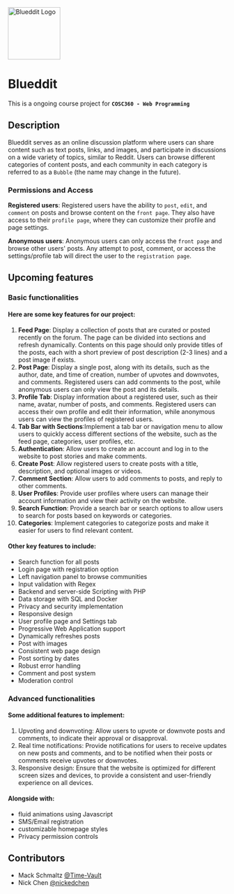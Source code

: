 <picture>
  <img src="https://user-images.githubusercontent.com/88886207/217671905-3e9c7b3d-d6de-4821-85b6-af54b38244e0.png" alt="Blueddit Logo" height="120">
</picture>

# Blueddit

This is a ongoing course project for **`COSC360 - Web Programming`**

## Description
Blueddit serves as an online discussion platform where users can share content such as text posts, links, and images, and participate in discussions on a wide variety of topics, similar to Reddit. Users can browse different categories of content posts, and each community in each category is referred to as a `Bubble` (the name may change in the future).

### Permissions and Access
**Registered users**: Registered users have the ability to `post`, `edit`, and `comment` on posts and browse content on the `front page`. They also have access to their `profile page`, where they can customize their profile and page settings.

**Anonymous users**: Anonymous users can only access the `front page` and browse other users' posts. Any attempt to post, comment, or access the settings/profile tab will direct the user to the `registration page`.


## Upcoming features

### Basic functionalities

#### Here are some key features for our project:

1. **Feed Page**: Display a collection of posts that are curated or posted recently on the forum. The page can be divided into sections and refresh dynamically. Contents on this page should only provide titles of the posts, each with a short preview of post description (2-3 lines) and a post image if exists.
1. **Post Page**: Display a single post, along with its details, such as the author, date, and time of creation, number of upvotes and downvotes, and comments. Registered users can add comments to the post, while anonymous users can only view the post and its details.
1. **Profile Tab**: Display information about a registered user, such as their name, avatar, number of posts, and comments. Registered users can access their own profile and edit their information, while anonymous users can view the profiles of registered users.
1. **Tab Bar with Sections**:Implement a tab bar or navigation menu to allow users to quickly access different sections of the website, such as the feed page, categories, user profiles, etc.
1. **Authentication**: Allow users to create an account and log in to the website to post stories and make comments.
1. **Create Post**: Allow registered users to create posts with a title, description, and optional images or videos.
1. **Comment Section**: Allow users to add comments to posts, and reply to other comments.
1. **User Profiles**: Provide user profiles where users can manage their account information and view their activity on the website.
1. **Search Function**: Provide a search bar or search options to allow users to search for posts based on keywords or categories.
1. **Categories**: Implement categories to categorize posts and make it easier for users to find relevant content.

#### Other key features to include:

 - Search function for all posts
 - Login page with registration option
 - Left navigation panel to browse communities
 - Input validation with Regex
 - Backend and server-side Scripting with PHP
 - Data storage with SQL and Docker
 - Privacy and security implementation
 - Responsive design
 - User profile page and Settings tab
 - Progressive Web Application support
 - Dynamically refreshes posts
 - Post with images
 - Consistent web page design
 - Post sorting by dates
 - Robust error handling
 - Comment and post system
 - Moderation control

### Advanced functionalities

#### Some additional features to implement:

1. Upvoting and downvoting: Allow users to upvote or downvote posts and comments, to indicate their approval or disapproval.
1. Real time notifications: Provide notifications for users to receive updates on new posts and comments, and to be notified when their posts or comments receive upvotes or downvotes.
1. Responsive design: Ensure that the website is optimized for different screen sizes and devices, to provide a consistent and user-friendly experience on all devices.

#### Alongside with:

 - fluid animations using Javascript
 - SMS/Email registration
 - customizable homepage styles
 - Privacy permission controls

## Contributors 

- Mack Schmaltz  [@Time-Vault](https://github.com/Time-Vault)
- Nick Chen  [@nickedchen](https://github.com/nickedchen)

